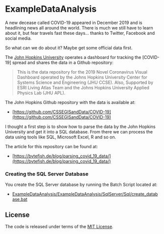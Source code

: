 # ExampleDataAnalysis #

A new decease called COVID-19 appeared in December 2019 and is headlining news all 
around the world. There is much we still have to learn about it, but fear travels fast 
these days... thanks to Twitter, Facebook and social media. 

So what can we do about it? Maybe get some official data first.

The [John Hopkins University] operates a dashboard for tracking the [COVID-19] spread and 
shares the data in a Github repository:

> This is the data repository for the 2019 Novel Coronavirus Visual Dashboard operated by 
> the Johns Hopkins University Center for Systems Science and Engineering (JHU CCSE). Also, 
> Supported by ESRI Living Atlas Team and the Johns Hopkins University Applied Physics Lab 
> (JHU APL).

The John Hopkins Github repository with the data is available at:

* [https://github.com/CSSEGISandData/COVID-19](https://github.com/CSSEGISandData/COVID-19)

I thought a first step is to show how to parse the data by the John Hopkins University and 
get it into a SQL database. From there we can process the data using tools like SQL, Microsoft 
Excel, R and so on.

The article for this repository can be found at:

* [https://bytefish.de/blog/parsing_covid_19_data/](https://bytefish.de/blog/parsing_covid_19_data/)

### Creating the SQL Server Database ###

You create the SQL Server database by running the Batch Script located at:

* [ExampleDataAnalysis/ExampleDataAnalysis/SqlServer/Sql/create_database.bat](https://github.com/bytefish/ExampleDataAnalysis/blob/master/ExampleDataAnalysis/ExampleDataAnalysis/SqlServer/Sql/create_database.bat)

## License ##

The code is released under terms of the [MIT License].

[MIT License]: https://opensource.org/licenses/MIT
[John Hopkins University]: [https://systems.jhu.edu/]

